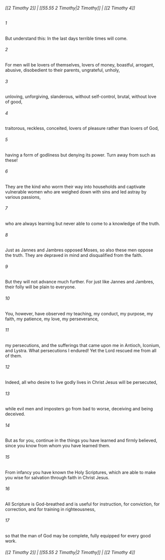 
###### [[2 Timothy 2]] | [[55.55 2 Timothy|2 Timothy]] | [[2 Timothy 4]]

###### 1
But understand this: In the last days terrible times will come.
###### 2
For men will be lovers of themselves, lovers of money, boastful, arrogant, abusive, disobedient to their parents, ungrateful, unholy,
###### 3
unloving, unforgiving, slanderous, without self-control, brutal, without love of good,
###### 4
traitorous, reckless, conceited, lovers of pleasure rather than lovers of God,
###### 5
having a form of godliness but denying its power. Turn away from such as these!
###### 6
They are the kind who worm their way into households and captivate vulnerable women who are weighed down with sins and led astray by various passions,
###### 7
who are always learning but never able to come to a knowledge of the truth.
###### 8
Just as Jannes and Jambres opposed Moses, so also these men oppose the truth. They are depraved in mind and disqualified from the faith.
###### 9
But they will not advance much further. For just like Jannes and Jambres, their folly will be plain to everyone.
###### 10
You, however, have observed my teaching, my conduct, my purpose, my faith, my patience, my love, my perseverance,
###### 11
my persecutions, and the sufferings that came upon me in Antioch, Iconium, and Lystra. What persecutions I endured! Yet the Lord rescued me from all of them.
###### 12
Indeed, all who desire to live godly lives in Christ Jesus will be persecuted,
###### 13
while evil men and imposters go from bad to worse, deceiving and being deceived.
###### 14
But as for you, continue in the things you have learned and firmly believed, since you know from whom you have learned them.
###### 15
From infancy you have known the Holy Scriptures, which are able to make you wise for salvation through faith in Christ Jesus.
###### 16
All Scripture is God-breathed and is useful for instruction, for conviction, for correction, and for training in righteousness,
###### 17
so that the man of God may be complete, fully equipped for every good work.

###### [[2 Timothy 2]] | [[55.55 2 Timothy|2 Timothy]] | [[2 Timothy 4]]
